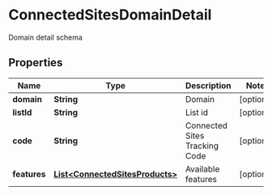 

# ConnectedSitesDomainDetail

Domain detail schema

## Properties

| Name | Type | Description | Notes |
|------------ | ------------- | ------------- | -------------|
|**domain** | **String** | Domain |  [optional] |
|**listId** | **String** | List id |  [optional] |
|**code** | **String** | Connected Sites Tracking Code |  [optional] |
|**features** | [**List&lt;ConnectedSitesProducts&gt;**](ConnectedSitesProducts.md) | Available features |  [optional] |



